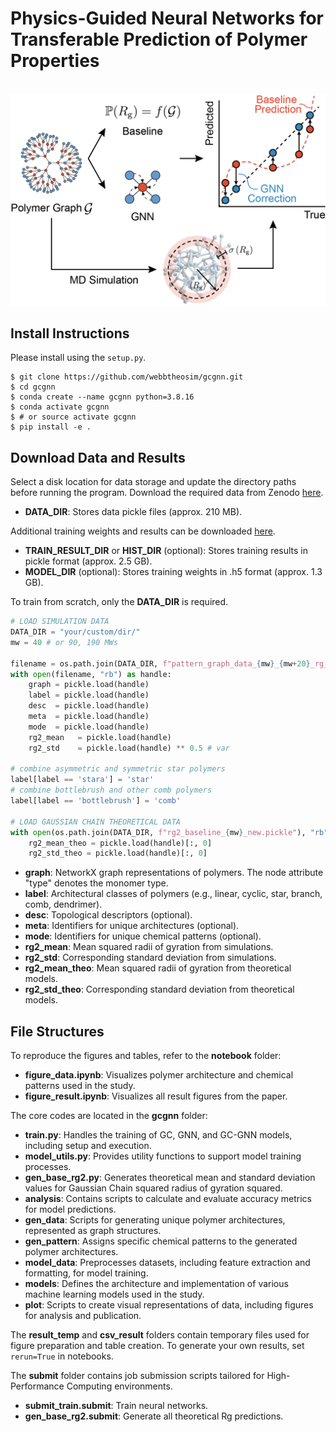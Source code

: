 # Physics-Guided Neural Networks for Transferable Prediction of Polymer Properties

<br />
<img src="./website/model.png" />
<br />

## Install Instructions

Please install using the `setup.py`.

```console
$ git clone https://github.com/webbtheosim/gcgnn.git
$ cd gcgnn
$ conda create --name gcgnn python=3.8.16
$ conda activate gcgnn
$ # or source activate gcgnn
$ pip install -e .
```

## Download Data and Results
Select a disk location for data storage and update the directory paths before running the program. Download the required data from Zenodo [here](https://doi.org/10.5281/zenodo.13619700).
- **DATA_DIR**: Stores data pickle files (approx. 210 MB).

Additional training weights and results can be downloaded [here](https://drive.google.com/drive/folders/14REH3x3MEzpC0st77jwlDL4Rw-N1Vvfq?usp=drive_link).
- **TRAIN_RESULT_DIR** or **HIST_DIR** (optional): Stores training results in pickle format (approx. 2.5 GB).
- **MODEL_DIR** (optional): Stores training weights in .h5 format (approx. 1.3 GB).

To train from scratch, only the **DATA_DIR** is required.
```python
# LOAD SIMULATION DATA
DATA_DIR = "your/custom/dir/"
mw = 40 # or 90, 190 MWs

filename = os.path.join(DATA_DIR, f"pattern_graph_data_{mw}_{mw+20}_rg_new.pickle")
with open(filename, "rb") as handle:
    graph = pickle.load(handle)
    label = pickle.load(handle)
    desc  = pickle.load(handle)
    meta  = pickle.load(handle)
    mode  = pickle.load(handle)
    rg2_mean   = pickle.load(handle)
    rg2_std    = pickle.load(handle) ** 0.5 # var

# combine asymmetric and symmetric star polymers
label[label == 'stara'] = 'star'
# combine bottlebrush and other comb polymers
label[label == 'bottlebrush'] = 'comb' 

# LOAD GAUSSIAN CHAIN THEORETICAL DATA
with open(os.path.join(DATA_DIR, f"rg2_baseline_{mw}_new.pickle"), "rb") as handle:
    rg2_mean_theo = pickle.load(handle)[:, 0]
    rg2_std_theo = pickle.load(handle)[:, 0]
```
- **graph**: NetworkX graph representations of polymers. The node attribute "type" denotes the monomer type.
- **label**: Architectural classes of polymers (e.g., linear, cyclic, star, branch, comb, dendrimer).
- **desc**: Topological descriptors (optional).
- **meta**: Identifiers for unique architectures (optional).
- **mode**: Identifiers for unique chemical patterns (optional).
- **rg2_mean**: Mean squared radii of gyration from simulations.
- **rg2_std**: Corresponding standard deviation from simulations.
- **rg2_mean_theo**: Mean squared radii of gyration from theoretical models.
- **rg2_std_theo**: Corresponding standard deviation from theoretical models.

## File Structures

To reproduce the figures and tables, refer to the **notebook** folder:
- **figure_data.ipynb**: Visualizes polymer architecture and chemical patterns used in the study.
- **figure_result.ipynb**: Visualizes all result figures from the paper.

The core codes are located in the **gcgnn** folder:

- **train.py**: Handles the training of GC, GNN, and GC-GNN models, including setup and execution.
- **model_utils.py**: Provides utility functions to support model training processes.
- **gen_base_rg2.py**: Generates theoretical mean and standard deviation values for Gaussian Chain squared radius of gyration squared.
- **analysis**: Contains scripts to calculate and evaluate accuracy metrics for model predictions.
- **gen_data**: Scripts for generating unique polymer architectures, represented as graph structures.
- **gen_pattern**: Assigns specific chemical patterns to the generated polymer architectures.
- **model_data**: Preprocesses datasets, including feature extraction and formatting, for model training.
- **models**: Defines the architecture and implementation of various machine learning models used in the study.
- **plot**: Scripts to create visual representations of data, including figures for analysis and publication.

The **result_temp** and **csv_result** folders contain temporary files used for figure preparation and table creation. To generate your own results, set `rerun=True` in notebooks.

The **submit** folder contains job submission scripts tailored for High-Performance Computing environments.
- **submit_train.submit**: Train neural networks.
- **gen_base_rg2.submit**: Generate all theoretical Rg predictions.
